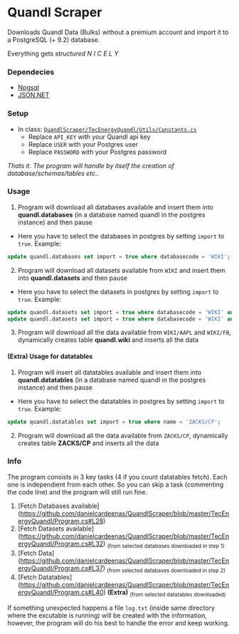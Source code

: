 # Quandl Scraper
Downloads Quandl Data (Bulks) without a premium account and import it to a PostgreSQL (+ 9.2) database.

Everything gets _structured N I C E L Y_

### Dependecies
+ [Npgsql](http://www.npgsql.org/install.html)
+ [JSON.NET](http://www.newtonsoft.com/json)

### Setup
+ In class: [`QuandlScraper/TecEnergyQuandl/Utils/Constants.cs`](https://github.com/danielcardeenas/QuandlScraper/blob/master/TecEnergyQuandl/Utils/Constants.cs)
  + Replace `API_KEY` with your Quandl api key
  + Replace `USER` with your Postgres user
  + Replace `PASSWORD` with your Postgres password
  
_Thats it. The program will handle by itself the creation of database/schemas/tables etc.._

### Usage
1. Program will download all databases available and insert them into **quandl.databases** (in a database named quandl in the postgres instance) and then pause
  + Here you have to select the databases in postgres by setting `import` to `true`. Example: 
  ```sql
  update quandl.databases set import = true where databasecode = 'WIKI';
  ```
2. Program will download all datasets available from `WIKI` and insert them into **quandl.datasets** and then pause
  + Here you have to select the datasets in postgres by setting `import` to `true`. Example:
  ```sql
  update quandl.datasets set import = true where databasecode = 'WIKI' and datasetcode = 'AAPL';
  update quandl.datasets set import = true where databasecode = 'WIKI' and datasetcode = 'FB';
  ```
3. Program will download all the data available from `WIKI/AAPL` and `WIKI/FB`, dynamically creates table **quandl.wiki** and inserts all the data

#### **(Extra)** Usage for datatables
1. Program will insert all datatables available and insert them into **quandl.datatables** (in a database named quandl in the postgres instance) and then pause
  + Here you have to select the datatables in postgres by setting `import` to `true`. Example: 
  ```sql
  update quandl.datatables set import = true where name = 'ZACKS/CP';
  ```
  
2. Program will download all the data available from `ZACKS/CP`, dynamically creates table **ZACKS/CP** and inserts all the data

### Info
The program consists in 3 key tasks (4 if you count datatables fetch).
Each one is independient from each other. So you can skip a task (commenting the code line) and the program will still run fine.

1. [Fetch Databases available] (https://github.com/danielcardeenas/QuandlScraper/blob/master/TecEnergyQuandl/Program.cs#L28)
2. [Fetch Datasets available] (https://github.com/danielcardeenas/QuandlScraper/blob/master/TecEnergyQuandl/Program.cs#L32) <sub>(from selected databases downloaded in step 1)</sub>
3. [Fetch Data] (https://github.com/danielcardeenas/QuandlScraper/blob/master/TecEnergyQuandl/Program.cs#L37) <sub>(from selected databases downloaded in step 2)</sub>
4. [Fetch Datatables] (https://github.com/danielcardeenas/QuandlScraper/blob/master/TecEnergyQuandl/Program.cs#L40) **(Extra)** <sub>(from selected datatables downloaded)</sub>

If something unexpected happens a file `log.txt` (inside same directory where the excutable is running) will be created with the information, however, the program will do his best to handle the error and keep working.
